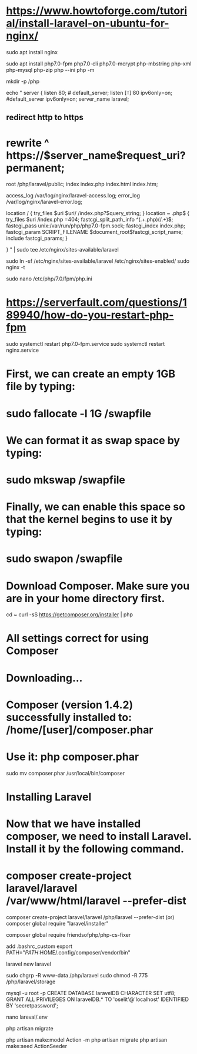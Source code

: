 # https://www.howtoforge.com/tutorial/install-laravel-on-ubuntu-for-nginx/

sudo apt install nginx

sudo apt install php7.0-fpm php7.0-cli php7.0-mcrypt  php-mbstring php-xml php-mysql php-zip
php --ini
php -m


mkdir -p /php

echo "
server {
  listen        80; # default_server;
  listen [::]:80 ipv6only=on; #default_server ipv6only=on;
  server_name   laravel;

## redirect http to https ##
#  rewrite        ^ https://$server_name\$request_uri? permanent;

  root         /php/laravel/public;
  index index.php index.html index.htm;

  access_log    /var/log/nginx/laravel-access.log;
  error_log     /var/log/nginx/laravel-error.log;

  location / {
    try_files \$uri \$uri/ /index.php?\$query_string;
  }
    location ~ \.php$ {
        try_files \$uri /index.php =404;
        fastcgi_split_path_info ^(.+\.php)(/.+)$;
        fastcgi_pass unix:/var/run/php/php7.0-fpm.sock;
        fastcgi_index index.php;
        fastcgi_param SCRIPT_FILENAME \$document_root\$fastcgi_script_name;
        include fastcgi_params;
    }

}
" | sudo tee /etc/nginx/sites-available/laravel


sudo ln -sf /etc/nginx/sites-available/laravel /etc/nginx/sites-enabled/
sudo nginx -t

sudo nano /etc/php/7.0/fpm/php.ini
# https://serverfault.com/questions/189940/how-do-you-restart-php-fpm
sudo systemctl restart php7.0-fpm.service
sudo systemctl restart nginx.service

# First, we can create an empty 1GB file by typing:

# sudo fallocate -l 1G /swapfile
# We can format it as swap space by typing:
# sudo mkswap /swapfile
# Finally, we can enable this space so that the kernel begins to use it by typing:
# sudo swapon /swapfile
# Download Composer. Make sure you are in your home directory first.
cd ~
curl -sS https://getcomposer.org/installer | php
# All settings correct for using Composer
# Downloading...

# Composer (version 1.4.2) successfully installed to: /home/[user]/composer.phar
# Use it: php composer.phar

sudo mv composer.phar /usr/local/bin/composer
# Installing Laravel
# Now that we have installed composer, we need to install Laravel. Install it by the following command.
# composer create-project laravel/laravel /var/www/html/laravel --prefer-dist

composer create-project laravel/laravel /php/laravel --prefer-dist
(or)
composer global require "laravel/installer"
<!-- https://github.com/FriendsOfPHP/PHP-CS-Fixer  -->
composer global require friendsofphp/php-cs-fixer

add .bashrc_custom
export PATH="$PATH:$HOME/.config/composer/vendor/bin"


laravel new laravel

sudo chgrp -R www-data /php/laravel
sudo chmod -R 775 /php/laravel/storage


mysql -u root -p
  CREATE DATABASE laravelDB CHARACTER SET utf8;
  GRANT ALL PRIVILEGES ON laravelDB.* TO 'oselit'@'localhost' IDENTIFIED BY 'secretpassword';

nano lareval/.env

<!-- php artisan migrate -->
php artisan migrate

php artisan make:model Action -m
php artisan migrate
php artisan make:seed ActionSeeder
